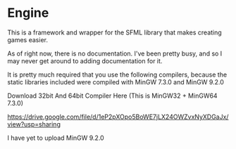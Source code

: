 # Engine
This is a framework and wrapper for the SFML library that makes creating games easier.

As of right now, there is no documentation. I've been pretty busy, and so I may never get around to adding documentation for it.

It is pretty much required that you use the following compilers, because the static libraries included were compiled with MinGW 7.3.0 and MinGW 9.2.0

Download 32bit And 64bit Compiler Here
(This is MinGW32 + MinGW64 7.3.0)

https://drive.google.com/file/d/1eP2pXOpo5BoWE7jLX24OWZvxNyXDGaJx/view?usp=sharing

I have yet to upload MinGW 9.2.0
